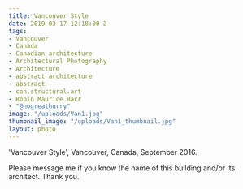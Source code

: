 ```yaml
---
title: Vancouver Style
date: 2019-03-17 12:18:00 Z
tags:
- Vancouver
- Canada
- Canadian architecture
- Architectural Photography
- Architecture
- abstract architecture
- abstract
- con.structural.art
- Robin Maurice Barr
- "@nogreathurry"
image: "/uploads/Van1.jpg"
thumbnail_image: "/uploads/Van1_thumbnail.jpg"
layout: photo
---
```


'Vancouver Style', Vancouver, Canada, September 2016.

Please message me if you know the name of this building and/or its architect.  Thank you.